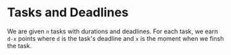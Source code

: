# Tasks and Deadlines
We are given ```n``` tasks with durations and deadlines. For each task, we earn ```d-x``` points where ```d``` is the task's deadline and ```x``` is the moment when we finsh the task.

